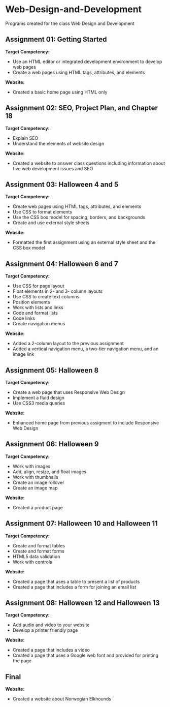 # Web-Design-and-Development
Programs created for the class Web Design and Development

## Assignment 01: Getting Started
**Target Competency:**
*	Use an HTML editor or integrated development environment to develop web pages
*	Create a web pages using HTML tags, attributes, and elements

**Website:**
* Created a basic home page using HTML only

## Assignment 02: SEO, Project Plan, and Chapter 18
**Target Competency:**
*	Explain SEO 
*	Understand the elements of website design

**Website:**
* Created a website to answer class questions including information about five web development issues and SEO

## Assignment 03: Halloween 4 and 5
**Target Competency:**
*	Create web pages using HTML tags, attributes, and elements
*	Use CSS to format elements
*	Use the CSS box model for spacing, borders, and backgrounds
*	Create and use external style sheets

**Website:**
* Formatted the first assignment using an external style sheet and the CSS box model

## Assignment 04: Halloween 6 and 7
**Target Competency:**
*	Use CSS for page layout
 *	Float elements in 2- and 3- column layouts
 *	Use CSS to create text columns
 *	Position elements
*	Work with lists and links
 *	Code and format lists
 *	Code links
 *	Create navigation menus

**Website:**
* Added a 2-column layout to the previous assignment
* Added a vertical navigation menu, a two-tier navigation menu, and an image link

## Assignment 05: Halloween 8
**Target Competency:**
* Create a web page that uses Responsive Web Design
 * Implement a fluid design
 * Use CSS3 media queries

**Website:**
* Enhanced home page from previous assigment to include Responsive Web Design 
 
## Assignment 06: Halloween 9
**Target Competency:**
* Work with images
 * Add, align, resize, and float images
 * Work with thumbnails
 * Create an image rollover
 * Create an image map

**Website:**
* Created a product page

## Assignment 07: Halloween 10 and Halloween 11
**Target Competency:**
* Create and format tables
* Create and format forms
 * HTML5 data validation
 * Work with controls

**Website:**
* Created a page that uses a table to present a list of products
* Created a page that includes a form for joining an email list

## Assignment 08: Halloween 12 and Halloween 13
**Target Competency:**
* Add audio and video to your website
* Develop a printer friendly page

**Website:**
* Created a page that includes a video
* Created a page that uses a Google web font and provided for printing the page

## Final
**Website:**
* Created a website about Norwegian Elkhounds 
